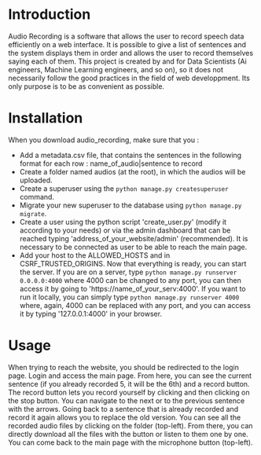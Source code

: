 # Introduction
Audio Recording is a software that allows the user to record speech data efficiently on a web interface. It is possible to give a list of sentences and the system displays them in order and allows the user to record themselves saying each of them. This project is created by and for Data Scientists (Ai engineers, Machine Learning engineers, and so on), so it does not necessarily follow the good practices in the field of web developpment. Its only purpose is to be as convenient as possible.
# Installation
When you download audio_recording, make sure that you :
- Add a metadata.csv file, that contains the sentences in the following format for each row : name_of_audio|sentence to record
- Create a folder named audios (at the root), in which the audios will be uploaded.
- Create a superuser using the `python manage.py createsuperuser` command.
- Migrate your new superuser to the database using `python manage.py migrate`.
- Create a user using the python script 'create_user.py' (modify it according to your needs) or via the admin dashboard that can be reached typing 'address_of_your_website/admin' (recommended). It is necessary to be connected as user to be able to reach the main page.
- Add your host to the ALLOWED_HOSTS and in CSRF_TRUSTED_ORIGINS.
Now that everything is ready, you can start the server. If you are on a server, type `python manage.py runserver 0.0.0.0:4000` where 4000 can be changed to any port, you can then access it by going to 'https://name_of_your_serv:4000'. If you want to run it locally, you can simply type  `python manage.py runserver 4000` where, again, 4000 can be replaced with any port, and you can access it by typing '127.0.0.1:4000' in your browser.
# Usage
When trying to reach the website, you should be redirected to the login page. Login and access the main page. From here, you can see the current sentence (if you already recorded 5, it will be the 6th) and a record button. The record button lets you record yourself by clicking and then clicking on the stop button. You can navigate to the next or to the previous sentence with the arrows. Going back to a sentence that is already recorded and record it again allows you to replace the old version. You can see all the recorded audio files by clicking on the folder (top-left). From there, you can directly download all the files with the button or listen to them one by one. You can come back to the main page with the microphone button (top-left).

